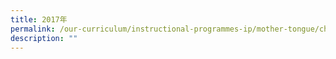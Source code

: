 ```yaml
---
title: 2017年
permalink: /our-curriculum/instructional-programmes-ip/mother-tongue/chinese-language/2017/
description: ""
---
```

